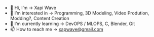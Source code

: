 - :wave: Hi, I’m -> Xapi Wave
- :eyes: I’m interested in -> Programming, 3D Modeling, Video Prodution, Modding?, Content Creation
- :seedling: I’m currently learning  -> DevOPS / MLOPS, C, Blender, Git
- :mailbox: How to reach me -> xapwave@gmail.com


